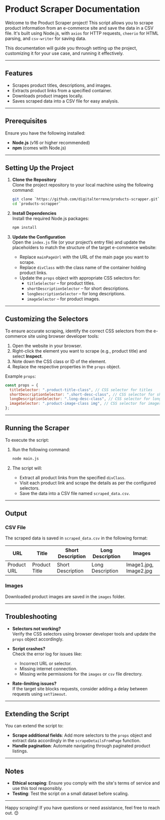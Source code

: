 # Product Scraper Documentation

Welcome to the Product Scraper project! This script allows you to scrape product information from an e-commerce site and save the data in a CSV file. It's built using Node.js, with `axios` for HTTP requests, `cheerio` for HTML parsing, and `csv-writer` for saving data.

This documentation will guide you through setting up the project, customizing it for your use case, and running it effectively.

---

## Features

- Scrapes product titles, descriptions, and images.
- Extracts product links from a specified container.
- Downloads product images locally.
- Saves scraped data into a CSV file for easy analysis.

---

## Prerequisites

Ensure you have the following installed:

- **Node.js** (v16 or higher recommended)
- **npm** (comes with Node.js)

---

## Setting Up the Project

1. **Clone the Repository**  
   Clone the project repository to your local machine using the following command:

   ```bash
   git clone `https://github.com/digitalterrene/products-scrapper.git`
   cd `products-scrapper`
   ```

2. **Install Dependencies**  
   Install the required Node.js packages:

   ```bash
   npm install
   ```

3. **Update the Configuration**  
   Open the `index.js` file (or your project’s entry file) and update the placeholders to match the structure of the target e-commerce website:

   - Replace `mainPageUrl` with the URL of the main page you want to scrape.
   - Replace `divClass` with the class name of the container holding product links.
   - Update the `props` object with appropriate CSS selectors for:
     - `titleSelector` – for product titles.
     - `shortDescriptionSelector` – for short descriptions.
     - `longDescriptionSelector` – for long descriptions.
     - `imageSelector` – for product images.

---

## Customizing the Selectors

To ensure accurate scraping, identify the correct CSS selectors from the e-commerce site using browser developer tools:

1. Open the website in your browser.
2. Right-click the element you want to scrape (e.g., product title) and select **Inspect**.
3. Note down the CSS class or ID of the element.
4. Replace the respective properties in the `props` object.

Example `props`:

```javascript
const props = {
  titleSelector: ".product-title-class", // CSS selector for titles
  shortDescriptionSelector: ".short-desc-class", // CSS selector for short descriptions
  longDescriptionSelector: ".long-desc-class", // CSS selector for long descriptions
  imageSelector: ".product-image-class img", // CSS selector for images
};
```

---

## Running the Scraper

To execute the script:

1. Run the following command:

   ```bash
   node main.js
   ```

2. The script will:
   - Extract all product links from the specified `divClass`.
   - Visit each product link and scrape the details as per the configured selectors.
   - Save the data into a CSV file named `scraped_data.csv`.

---

## Output

### CSV File

The scraped data is saved in `scraped_data.csv` in the following format:

| URL         | Title         | Short Description | Long Description | Images                 |
| ----------- | ------------- | ----------------- | ---------------- | ---------------------- |
| Product URL | Product Title | Short Description | Long Description | Image1.jpg, Image2.jpg |

### Images

Downloaded product images are saved in the `images` folder.

---

## Troubleshooting

- **Selectors not working?**  
  Verify the CSS selectors using browser developer tools and update the `props` object accordingly.

- **Script crashes?**  
  Check the error log for issues like:

  - Incorrect URL or selector.
  - Missing internet connection.
  - Missing write permissions for the `images` or `csv` file directory.

- **Rate-limiting issues?**  
  If the target site blocks requests, consider adding a delay between requests using `setTimeout`.

---

## Extending the Script

You can extend the script to:

- **Scrape additional fields**: Add more selectors to the `props` object and extract data accordingly in the `scrapeDetailsFromPage` function.
- **Handle pagination**: Automate navigating through paginated product listings.

---

## Notes

- **Ethical scraping**: Ensure you comply with the site's terms of service and use this tool responsibly.
- **Testing**: Test the script on a small dataset before scaling.

---

Happy scraping! If you have questions or need assistance, feel free to reach out. 😊
